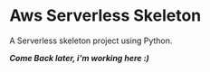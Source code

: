 # Aws Serverless Skeleton
A Serverless skeleton project using Python.

 
***Come Back later, i'm working here :)***


